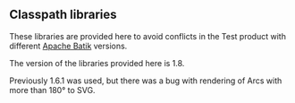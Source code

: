 Classpath libraries
-------------------

These libraries are provided here to avoid conflicts in the Test product with different [Apache Batik](https://xmlgraphics.apache.org/batik/) versions.

The version of the libraries provided here is 1.8.

Previously 1.6.1 was used, but there was a bug with rendering of Arcs with more than 180° to SVG.

